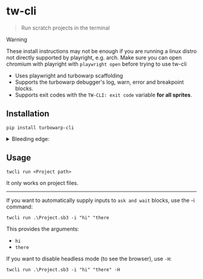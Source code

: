 # tw-cli

> Run scratch projects in the terminal

> [!WARNING]
> These install instructions may not be enough if you are
> running a linux distro not directly supported by playright, e.g. arch.
> Make sure you can open chromium with playright with `playwright open` 
> before trying to use tw-cli

- Uses playwright and turbowarp scaffolding
- Supports the turbowarp debugger's log, warn, error and breakpoint blocks.
- Supports exit codes with the `TW-CLI: exit code` variable **for all sprites**.

## Installation

`pip install turbowarp-cli`

<details>
<summary>Bleeding edge:</summary>
1. git clone this repo
2. `pip install -e .`
3. to update, use `git pull`
</details>

## Usage

`twcli run <Project path>`

It only works on project files.

---

If you want to automatically supply inputs to `ask and wait` blocks, use the -i command:

`twcli run .\Project.sb3 -i "hi" "there`

This provides the arguments:
- `hi`
- `there`

If you want to disable headless mode (to see the browser), use `-H`:

`twcli run .\Project.sb3 -i "hi" "there" -H`
